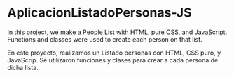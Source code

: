 # AplicacionListadoPersonas-JS

In this project, we make a People List with HTML, pure CSS, and JavaScript. Functions and classes were used to create each person on that list.

En este proyecto, realizamos un Listado personas con HTML, CSS puro, y JavaScrip. Se utilizaron funciones y clases para crear a cada persona de dicha  lista. 
